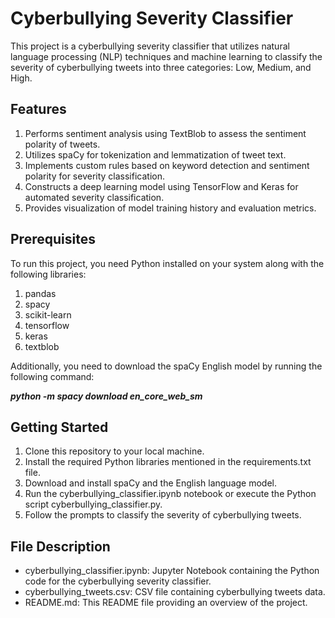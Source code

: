 # Cyberbullying Severity Classifier
This project is a cyberbullying severity classifier that utilizes natural language processing (NLP) techniques and machine learning to classify the severity of cyberbullying tweets into three categories: Low, Medium, and High.

## Features
1. Performs sentiment analysis using TextBlob to assess the sentiment polarity of tweets.
2. Utilizes spaCy for tokenization and lemmatization of tweet text.
3. Implements custom rules based on keyword detection and sentiment polarity for severity classification.
4. Constructs a deep learning model using TensorFlow and Keras for automated severity classification.
5. Provides visualization of model training history and evaluation metrics.
   
## Prerequisites
To run this project, you need Python installed on your system along with the following libraries:

1. pandas
2. spacy
3. scikit-learn
4. tensorflow
5. keras
6. textblob
   
Additionally, you need to download the spaCy English model by running the following command:

***python -m spacy download en_core_web_sm***

## Getting Started
1. Clone this repository to your local machine.
2. Install the required Python libraries mentioned in the requirements.txt file.
3. Download and install spaCy and the English language model.
4. Run the cyberbullying_classifier.ipynb notebook or execute the Python script cyberbullying_classifier.py.
5. Follow the prompts to classify the severity of cyberbullying tweets.
   
## File Description
* cyberbullying_classifier.ipynb: Jupyter Notebook containing the Python code for the cyberbullying severity classifier.
* cyberbullying_tweets.csv: CSV file containing cyberbullying tweets data.
* README.md: This README file providing an overview of the project.
